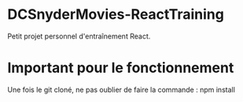 # DCSnyderMovies-ReactTraining

Petit projet personnel d'entraînement React.

# Important pour le fonctionnement

Une fois le git cloné, ne pas oublier de faire la commande : npm install
